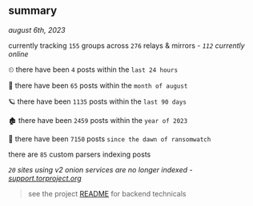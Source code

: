 
## summary
_august 6th, 2023_

currently tracking `155` groups across `276` relays & mirrors - _`112` currently online_

⏲ there have been `4` posts within the `last 24 hours`

🦈 there have been `65` posts within the `month of august`

🪐 there have been `1135` posts within the `last 90 days`

🏚 there have been `2459` posts within the `year of 2023`

🦕 there have been `7150` posts `since the dawn of ransomwatch`

there are `85` custom parsers indexing posts

_`20` sites using v2 onion services are no longer indexed - [support.torproject.org](https://support.torproject.org/onionservices/v2-deprecation/)_

> see the project [README](https://github.com/joshhighet/ransomwatch#ransomwatch--) for backend technicals
